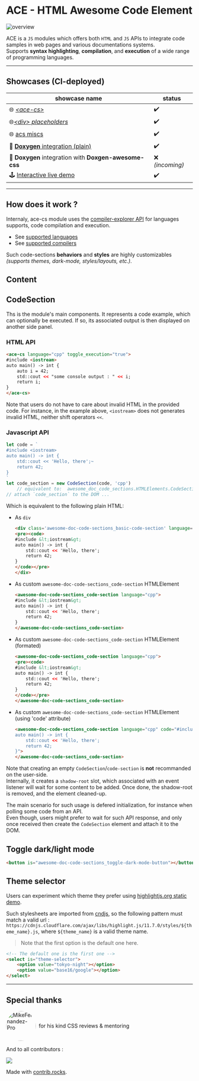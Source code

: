 # **ACE** - HTML **A**wesome **C**ode **E**lement

<!-- TODO: replace with gif -->

![overview](https://raw.githubusercontent.com/GuillaumeDua/awesome-code-element/main/docs/images/simple_test_output.JPG)

ACE is a `JS` modules which offers both `HTML` and `JS` APIs to integrate code samples in web pages and various documentations systems.  
Supports **syntax highlighting**, **compilation**, and **execution** of a wide range of programming languages.

---

## Showcases (CI-deployed)

| showcase name | status |
|-|-|
| 🌐 [*\<ace-cs\>*](https://guillaumedua.github.io/awesome-code-element/showcase/ace_code_section/)          | ✔️ |
| 🌐[*\<div\> placeholders*](https://guillaumedua.github.io/awesome-code-element/showcase/html_divs_placeholders/)     | ✔️ |
| 🌐 [acs miscs](https://guillaumedua.github.io/awesome-code-element/showcase/misc/)                                   | ✔️ |
| 🔌 [**Doxygen** integration (plain)](https://guillaumedua.github.io/awesome-code-element/showcase/using_doxygen/output/md_docs_showcase_using_doxygen_index.html) | ✔️ |
| 🔌 **Doxygen** integration with **Doxgen-awesome-css** | ❌ *(incoming)* |
| 🕹️ [Interactive live demo](https://guillaumedua.github.io/awesome-code-element/showcase/live_demo/)  | ✔️ |

---

<!-- TODO: iframe showcase subset here ? -->
<!-- TODO: integrate ace-cs elements that best demonstrates standard usage -->

<!--
TODOs:
- bindings
- html structure/hierarchy
- CSS stylesheet
  - ace-cs-status-display
- thanks to hljs, compiler-explorer
-->

## How does it work ?

Internaly, ace-cs module uses the [compiler-explorer API](https://github.com/compiler-explorer/compiler-explorer/blob/main/docs/API.md) for languages supports, code compilation and execution.

- See [supported languages](https://godbolt.org/api/languages)
- See [supported compilers](https://godbolt.org/api/compilers)

Such code-sections **behaviors** and **styles** are highly customizables *(supports themes, dark-mode, styles/layouts, etc.)*.

## Content

## CodeSection

Ths is the module's main components. It represents a code example, which can optionally be executed. If so, its associated output is then displayed on another side panel.

### HTML API

```html
<ace-cs language="cpp" toggle_execution="true">
#include <iostream>
auto main() -> int {
    auto i = 42;
    std::cout << "some console output : " << i;
    return i;
}                       
</ace-cs>
```

Note that users do not have to care about invalid HTML in the provided code. For instance, in the example above, `<iostream>` does not generates invalid HTML, neither shift operators `<<`.

### Javascript API

```js
let code = `
#include <iostream>
auto main() -> int {
    std::cout << 'Hello, there';~
    return 42;
}
`
let code_section = new CodeSection(code, 'cpp')
    // equivalent to:  awesome_doc_code_sections.HTMLElements.CodeSection
// attach `code_section` to the DOM ...
```

Which is equivalent to the following plain HTML:

- As `div`

    ```html
    <div class='awesome-doc-code-sections_basic-code-section' language="cpp">
    <pre><code>
    #include &lt;iostream&gt;
    auto main() -> int {
        std::cout << 'Hello, there';
        return 42;
    }
    </code></pre>
    </div>
    ```

- As custom `awesome-doc-code-sections_code-section` HTMLElement

    ```html
    <awesome-doc-code-sections_code-section language="cpp">
    #include &lt;iostream&gt;
    auto main() -> int {
        std::cout << 'Hello, there';
        return 42;
    }
    </awesome-doc-code-sections_code-section>
    ```

- As custom `awesome-doc-code-sections_code-section` HTMLElement (formated)

    ```html
    <awesome-doc-code-sections_code-section language="cpp">
    <pre><code>
    #include &lt;iostream&gt;
    auto main() -> int {
        std::cout << 'Hello, there';
        return 42;
    }
    </code></pre>
    </awesome-doc-code-sections_code-section>
    ```

- As custom `awesome-doc-code-sections_code-section` HTMLElement (using 'code' attribute)

    ```html
    <awesome-doc-code-sections_code-section language="cpp" code="#include <iostream>
    auto main() -> int {
        std::cout << 'Hello, there';
        return 42;
    }">
    </awesome-doc-code-sections_code-section>
    ```

Note that creating an empty `CodeSection`/`code-section` is **not** recommanded on the user-side.  
Internally, it creates a `shadow-root` slot, which associated with an event listener will wait for some content to be added. Once done, the shadow-root is removed, and the element cleaned-up.  

The main scenario for such usage is defered initialization, for instance when polling some code from an API.  
Even though, users might prefer to wait for such API response, and only once received then create the `CodeSection` element and attach it to the DOM.

## Toggle dark/light mode

```html
<button is="awesome-doc-code-sections_toggle-dark-mode-button"></button>
```

## Theme selector

Users can experiment which theme they prefer using [highlightjs.org static demo](https://highlightjs.org/static/demo/).

Such stylesheets are imported from [cndjs](https://cdnjs.com/libraries/highlight.js), so the following pattern must match a valid url : `https://cdnjs.cloudflare.com/ajax/libs/highlight.js/11.7.0/styles/${theme_name}.js`, where `${theme_name}` is a valid theme name.

> Note that the first option is the default one here.

```html
<!-- The default one is the first one -->
<select is="theme-selector">
    <option value="tokyo-night"></option>
    <option value="base16/google"></option>
</select>
```

---

## Special thanks

<div style="display:flex; align-items: center;">
    <a href="https://github.com/MikeFernandez-Pro">
        <img src='https://avatars.githubusercontent.com/u/79382274' style="object-fit: cover; border-radius: 50%; width: 80px;" title="MikeFernandez-Pro"/>
    </a> &nbsp; for his kind CSS reviews & mentoring
</div>

And to all contributors :

<a href="https://github.com/GuillaumeDua/awesome-doc-code-sections/graphs/contributors">
  <img src="https://contrib.rocks/image?repo=GuillaumeDua/awesome-doc-code-sections" />
</a>

Made with [contrib.rocks](https://contrib.rocks).
